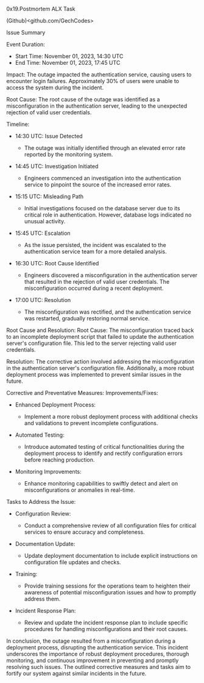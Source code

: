 0x19.Postmortem ALX Task

(Github)<github.com/GechCodes>

Issue Summary

Event Duration: 
- Start Time: November 01, 2023, 14:30 UTC
- End Time: November 01, 2023, 17:45 UTC

Impact:
The outage impacted the authentication service, causing users to encounter login failures. Approximately 30% of users were unable to access the system during the incident.

Root Cause:
The root cause of the outage was identified as a misconfiguration in the authentication server, leading to the unexpected rejection of valid user credentials.

Timeline:
- 14:30 UTC: Issue Detected
  - The outage was initially identified through an elevated error rate reported by the monitoring system.

- 14:45 UTC: Investigation Initiated
  - Engineers commenced an investigation into the authentication service to pinpoint the source of the increased error rates.

- 15:15 UTC: Misleading Path
  - Initial investigations focused on the database server due to its critical role in authentication. However, database logs indicated no unusual activity.

- 15:45 UTC: Escalation
  - As the issue persisted, the incident was escalated to the authentication service team for a more detailed analysis.

- 16:30 UTC: Root Cause Identified
  - Engineers discovered a misconfiguration in the authentication server that resulted in the rejection of valid user credentials. The misconfiguration occurred during a recent deployment.

- 17:00 UTC: Resolution
  - The misconfiguration was rectified, and the authentication service was restarted, gradually restoring normal service.

Root Cause and Resolution:
Root Cause:
The misconfiguration traced back to an incomplete deployment script that failed to update the authentication server's configuration file. This led to the server rejecting valid user credentials.

Resolution:
The corrective action involved addressing the misconfiguration in the authentication server's configuration file. Additionally, a more robust deployment process was implemented to prevent similar issues in the future.

Corrective and Preventative Measures:
Improvements/Fixes:
- Enhanced Deployment Process:
  - Implement a more robust deployment process with additional checks and validations to prevent incomplete configurations.

- Automated Testing:
  - Introduce automated testing of critical functionalities during the deployment process to identify and rectify configuration errors before reaching production.

- Monitoring Improvements:
  - Enhance monitoring capabilities to swiftly detect and alert on misconfigurations or anomalies in real-time.

Tasks to Address the Issue:
- Configuration Review:
  - Conduct a comprehensive review of all configuration files for critical services to ensure accuracy and completeness.

- Documentation Update:
  - Update deployment documentation to include explicit instructions on configuration file updates and checks.

- Training:
  - Provide training sessions for the operations team to heighten their awareness of potential misconfiguration issues and how to promptly address them.

- Incident Response Plan:
  - Review and update the incident response plan to include specific procedures for handling misconfigurations and their root causes.

In conclusion, the outage resulted from a misconfiguration during a deployment process, disrupting the authentication service. This incident underscores the importance of robust deployment procedures, thorough monitoring, and continuous improvement in preventing and promptly resolving such issues. The outlined corrective measures and tasks aim to fortify our system against similar incidents in the future.
